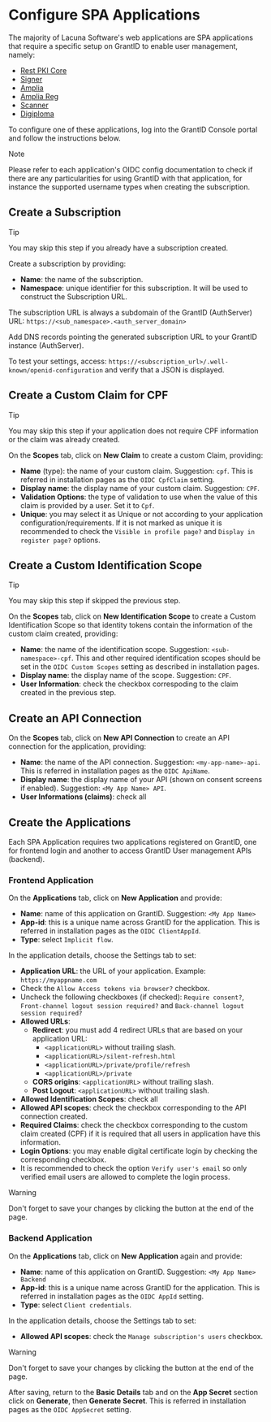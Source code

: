 ﻿# Configure SPA Applications

The majority of Lacuna Software's web applications are SPA applications that require a specific setup on GrantID to enable user management, namely:

* [Rest PKI Core](../../rest-pki/core/index.md)
* [Signer](../../signer/index.md)
* [Amplia](../../amplia/index.md)
* [Amplia Reg](../../amplia-reg/index.md)
* [Scanner](../../scanner/index.md)
* [Digiploma](../../digiploma/index.md)

To configure one of these applications, log into the GrantID Console portal and follow the instructions below.

> [!NOTE]
> Please refer to each application's OIDC config documentation to check if there are any particularities for using GrantID with that application,
> for instance the supported username types when creating the subscription.

## Create a Subscription 

> [!TIP]
> You may skip this step if you already have a subscription created.

Create a subscription by providing: 

* **Name**: the name of the subscription.
* **Namespace**: unique identifier for this subscription. It will be used to construct the Subscription URL.

The subscription URL is always a subdomain of the GrantID (AuthServer) URL: `https://<sub_namespace>.<auth_server_domain>`

Add DNS records pointing the generated subscription URL to your GrantID instance (AuthServer).

To test your settings, access: `https://<subscription_url>/.well-known/openid-configuration` and verify that a JSON is displayed.

## Create a Custom Claim for CPF

> [!TIP]
> You may skip this step if your application does not require CPF information or the claim was already created.

On the **Scopes** tab, click on **New Claim** to create a custom Claim, providing: 

* **Name** (type): the name of your custom claim. Suggestion: `cpf`. This is referred in installation pages as the `OIDC CpfClaim` setting.
* **Display name**: the display name of your custom claim. Suggestion: `CPF`.
* **Validation Options**: the type of validation to use when the value of this claim is provided by a user. Set it to `Cpf`.
* **Unique**: you may select it as Unique or not according to your application configuration/requirements. If it is not marked as unique it is recommended
to check the `Visible in profile page?` and `Display in register page?` options.


## Create a Custom Identification Scope

> [!TIP]
> You may skip this step if skipped the previous step.

On the **Scopes** tab, click on **New Identification Scope** to create a Custom Identification Scope so that identity tokens contain the information of the custom claim created, providing:

* **Name**: the name of the identification scope. Suggestion: `<sub-namespace>-cpf`. This and other required identification scopes should be set in the `OIDC Custom Scopes` setting as described in installation pages.
* **Display name**: the display name of the scope. Suggestion: `CPF`.
* **User Information**: check the checkbox correspoding to the claim created in the previous step.

## Create an API Connection

On the **Scopes** tab, click on **New API Connection** to create an API connection for the application, providing:

* **Name**: the name of the API connection. Suggestion: `<my-app-name>-api`. This is referred in installation pages as the `OIDC ApiName`.
* **Display name**: the display name of your API (shown on consent screens if enabled). Suggestion: `<My App Name> API`.
* **User Informations (claims)**: check all

## Create the Applications

Each SPA Application requires two applications registered on GrantID, one for frontend login and another to access GrantID User management APIs (backend).

### Frontend Application

On the **Applications** tab, click on **New Application** and provide:

* **Name**: name of this application on GrantID. Suggestion: `<My App Name>`
* **App-id**: this is a unique name across GrantID for the application. This is referred in installation pages as the `OIDC ClientAppId`.
* **Type**: select `Implicit flow`.

In the application details, choose the Settings tab to set:

* **Application URL**: the URL of your application. Example: `https://myappname.com`
* Check the `Allow Access tokens via browser?` checkbox.
* Uncheck the following checkboxes (if checked): `Require consent?`, `Front-channel logout session required?` and `Back-channel logout session required?`
* **Allowed URLs**:
  * **Redirect**: you must add 4 redirect URLs that are based on your application URL:
    * `<applicationURL>` without trailing slash.
    * `<applicationURL>/silent-refresh.html`
    * `<applicationURL>/private/profile/refresh`
    * `<applicationURL>/private`
  * **CORS origins**: `<applicationURL>` without trailing slash.
  * **Post Logout**: `<applicationURL>` without trailing slash.
* **Allowed Identification Scopes**: check all
* **Allowed API scopes**: check the checkbox corresponding to the API connection created.
* **Required Claims**: check the checkbox corresponding to the custom claim created (CPF) if it is required that all users in application have this information.
* **Login Options**: you may enable digital certificate login by checking the corresponding checkbox. 
* It is recommended to check the option `Verify user's email` so only verified email users are allowed to complete the login process.

> [!WARNING]
> Don't forget to save your changes by clicking the button at the end of the page.

### Backend Application

On the **Applications** tab, click on **New Application** again and provide:

* **Name**: name of this application on GrantID. Suggestion: `<My App Name> Backend`
* **App-id**: this is a unique name across GrantID for the application. This is referred in installation pages as the `OIDC AppId` setting.
* **Type**: select `Client credentials`.

In the application details, choose the Settings tab to set:

* **Allowed API scopes**: check the `Manage subscription's users` checkbox.

> [!WARNING]
> Don't forget to save your changes by clicking the button at the end of the page.

After saving, return to the **Basic Details** tab and on the **App Secret** section click on **Generate**, then **Generate Secret**.
This is referred in installation pages as the `OIDC AppSecret` setting.
